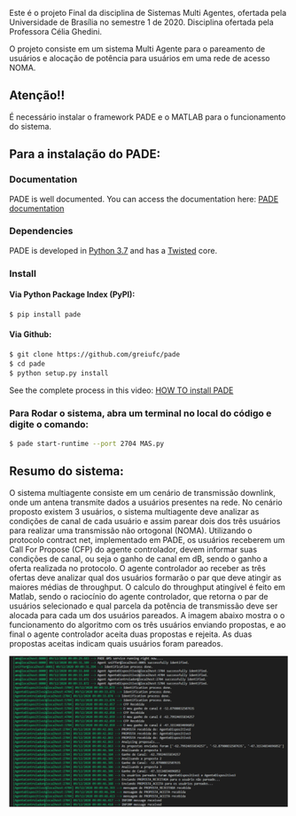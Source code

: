 Este é o projeto Final da disciplina de Sistemas Multi Agentes, ofertada pela Universidade de Brasília no semestre 1 de 2020. Disciplina ofertada pela Professora Célia Ghedini.

O projeto consiste em um sistema Multi Agente para o pareamento de usuários e alocação de potência para usuários em uma rede de acesso NOMA.


## Atenção!!
É necessário instalar o framework PADE e o MATLAB para o funcionamento do sistema.


## Para a instalação do PADE:

### Documentation

PADE is well documented. You can access the documentation here: [PADE documentation](https://pade.readthedocs.io/en/latest/)

### Dependencies

PADE is developed in [Python 3.7](https://www.python.org/) and has a [Twisted](https://twistedmatrix.com/trac/) core.

### Install

#### Via Python Package Index (PyPI):
```bash
$ pip install pade
```

#### Via Github:
```bash
$ git clone https://github.com/greiufc/pade
$ cd pade
$ python setup.py install
```

See the complete process in this video: [HOW TO install PADE](https://asciinema.org/a/ELHfOxZnMUjZyLa8bITJ0AQnP)



### Para Rodar o sistema, abra um terminal no local do código e digite o comando:
```bash
$ pade start-runtime --port 2704 MAS.py
```
## Resumo do sistema:
O sistema multiagente consiste em um cenário de transmissão downlink, onde um antena transmite dados a usuários presentes na rede. No cenário proposto existem 3 usuários, o sistema multiagente deve analizar as condições de canal de cada usuário e assim parear dois dos três usuários para realizar uma transmissão não ortogonal (NOMA).
Utilizando o protocolo contract net, implementado em PADE, os usuários receberem um Call For Propose (CFP) do agente controlador, devem informar suas condições de canal, ou seja o ganho de canal em dB, sendo o ganho a oferta realizada no protocolo. O agente controlador ao receber as três ofertas deve analizar qual dos usuários formarão o par que deve atingir as maiores médias de throughput. O calculo do throughput atingível é feito em Matlab, sendo o raciocínio do agente controlador, que retorna o par de usuários selecionado e qual parcela da potência de transmissão deve ser alocada para cada um dos usuários pareados.
A imagem abaixo mostra o o funcionamento do algoritmo com os três usuários enviando propostas, e ao final o agente controlador aceita duas propostas e rejeita. As duas propostas aceitas indicam quais usuários foram pareados.

![alt tag](https://github.com/gustavoeichler/FrameworkNOMA/blob/master/MAS_Contract_Net.png)
